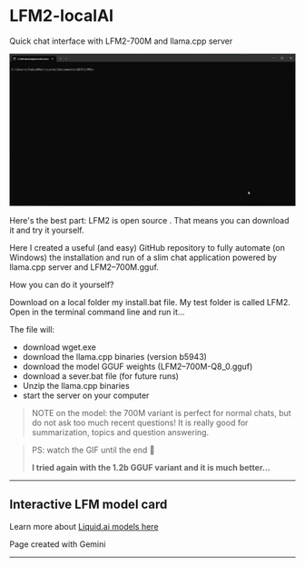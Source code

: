 # LFM2-localAI
Quick chat interface with LFM2-700M and llama.cpp server

<img src='https://github.com/fabiomatricardi/LFM2-localAI/raw/main/LFM2.gif' width=1000>

Here's the best part: LFM2 is open source . That means you can download it and try it yourself.

Here I created a useful (and easy) GitHub repository to fully automate (on Windows) the installation and run of a slim chat application powered by llama.cpp server and LFM2–700M.gguf.

How you can do it yourself?

Download on a local folder my install.bat file. My test folder is called LFM2. Open in the terminal command line and run it…


The file will:
- download wget.exe
- download the llama.cpp binaries (version b5943)
- download the model GGUF weights (LFM2–700M-Q8_0.gguf)
- download a sever.bat file (for future runs)
- Unzip the llama.cpp binaries
- start the server on your computer

> NOTE on the model: the 700M variant is perfect for normal chats, but do not ask too much recent questions! It is really good for summarization, topics and question answering.

> PS: watch the GIF until the end 🤣
>
>  **I tried again with the 1.2b GGUF variant and it is much better…**


---


## Interactive LFM model card

Learn more about [Liquid.ai models here](https://fabiomatricardi.github.io/LFM2-localAI/)

Page created with Gemini

---

